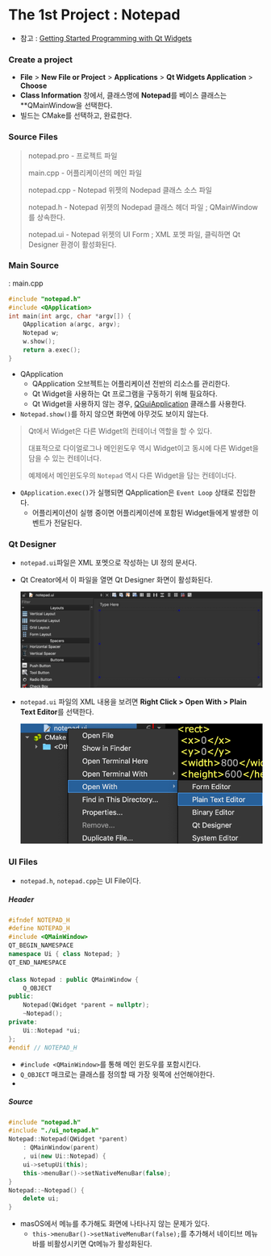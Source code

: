 # The 1st Project : Notepad

- 참고 : [Getting Started Programming with Qt Widgets](https://doc.qt.io/qt-5/qtwidgets-tutorials-notepad-example.html#using-qt-designer)

### Create a project

- **File** > **New File or Project** > **Applications** > **Qt Widgets Application** > **Choose**
- **Class Information** 창에서, 클래스명에 **Notepad**를  베이스 클래스는 **QMainWindow을 선택한다.
- 빌드는 CMake를 선택하고, 완료한다.



### Source Files

> notepad.pro - 프로젝트 파일
>
> main.cpp - 어플리케이션의 메인 파일
>
> notepad.cpp - Notepad 위젯의 Nodepad 클래스 소스 파일
>
> notepad.h - Notepad 위젯의 Nodepad 클래스 헤더 파일 ; QMainWindow를 상속한다.
>
> notepad.ui - Notepad 위젯의 UI Form ; XML 포멧 파일, 클릭하면 Qt Designer 환경이 활성화된다.



### Main Source

: main.cpp

```C++
#include "notepad.h"
#include <QApplication>
int main(int argc, char *argv[]) {
    QApplication a(argc, argv);
    Notepad w;
    w.show();
    return a.exec();
}
```

- QApplication
  - QApplication 오브젝트는 어플리케이션 전반의 리소스를 관리한다.
  - Qt Widget을 사용하는 Qt 프로그램을 구동하기 위해 필요하다.
  - Qt Widget을 사용하지 않는 경우, [QGuiApplication](https://doc.qt.io/qt-5/qguiapplication.html) 클래스를 사용한다.
- `Notepad.show()`를 하지 않으면 화면에 아무것도 보이지 않는다.



> Qt에서 Widget은 다른 Widget의 컨테이너 역할을 할 수 있다.
>
> 대표적으로 다이얼로그나 메인윈도우 역시 Widget이고 동시에 다른 Widget을 담을 수 있는 컨테이너다.
>
> 예제에서 메인윈도우의 `Notepad` 역시 다른 Widget을 담는 컨테이너다.



- `QApplication.exec()`가 실행되면 QApplication은 `Event Loop` 상태로 진입한다.
  - 어플리케이션이 실행 중이면 어플리케이션에 포함된 Widget들에게 발생한 이벤트가 전달된다.



### Qt Designer

- `notepad.ui`파일은 XML 포멧으로 작성하는 UI 정의 문서다.

- Qt Creator에서 이 파일을 열면 Qt Designer 화면이 활성화된다.

  ![Qt Designer](img/qt_designer.png)

- `notepad.ui` 파일의 XML 내용을 보려면 **Right Click > Open With > Plain Text Editor**를 선택한다.

  ![](img/ui_plain_text_editor.png)



### UI Files

- `notepad.h`, `notepad.cpp`는 UI File이다.

##### Header

```C++
#ifndef NOTEPAD_H
#define NOTEPAD_H
#include <QMainWindow>
QT_BEGIN_NAMESPACE
namespace Ui { class Notepad; }
QT_END_NAMESPACE

class Notepad : public QMainWindow {
    Q_OBJECT
public:
    Notepad(QWidget *parent = nullptr);
    ~Notepad();
private:
    Ui::Notepad *ui;
};
#endif // NOTEPAD_H
```

- `#include <QMainWindow>`를 통해 메인 윈도우를 포함시킨다.
- `Q_OBJECT` 매크로는 클래스를 정의할 때 가장 윗쪽에 선언해야한다.
- 



##### Source

```C++
#include "notepad.h"
#include "./ui_notepad.h"
Notepad::Notepad(QWidget *parent)
    : QMainWindow(parent)
    , ui(new Ui::Notepad) {
    ui->setupUi(this);
    this->menuBar()->setNativeMenuBar(false);
}
Notepad::~Notepad() {
    delete ui;
}

```

- masOS에서 메뉴를 추가해도 화면에 나타나지 않는 문제가 있다.
  - `this->menuBar()->setNativeMenuBar(false);`를 추가해서 네이티브 메뉴바를 비활성시키면 Qt메뉴가 활성화된다.









